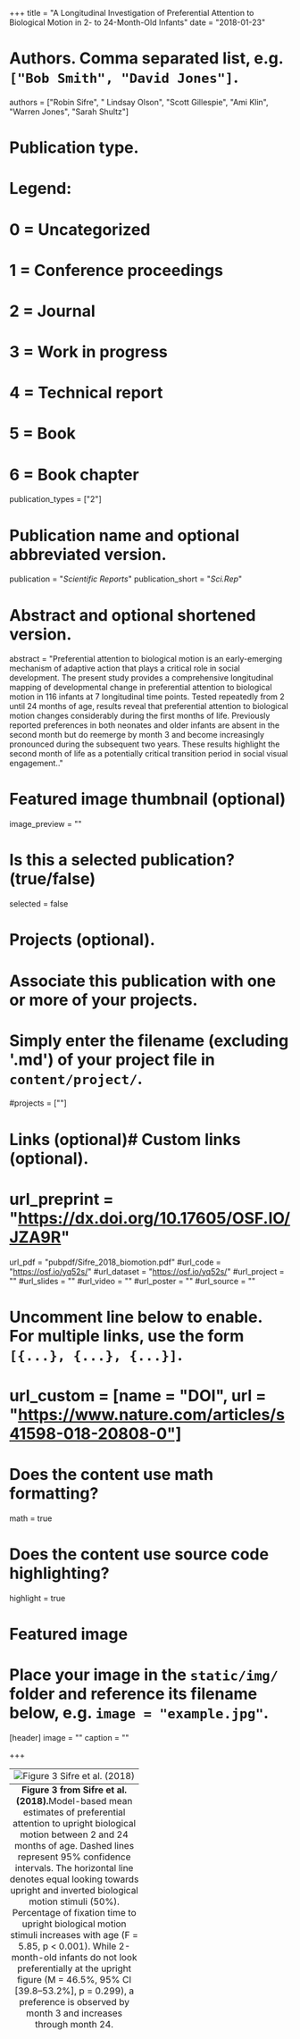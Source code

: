 +++
title = "A Longitudinal Investigation of Preferential Attention to Biological Motion in 2- to 24-Month-Old Infants"
date = "2018-01-23"

# Authors. Comma separated list, e.g. `["Bob Smith", "David Jones"]`.
authors = ["Robin Sifre", " Lindsay Olson", "Scott Gillespie", "Ami Klin", "Warren Jones", "Sarah Shultz"]

# Publication type.
# Legend:
# 0 = Uncategorized
# 1 = Conference proceedings
# 2 = Journal
# 3 = Work in progress
# 4 = Technical report
# 5 = Book
# 6 = Book chapter
publication_types = ["2"]

# Publication name and optional abbreviated version.
publication = "*Scientific Reports*"
publication_short = "*Sci.Rep*"

# Abstract and optional shortened version.
abstract = "Preferential attention to biological motion is an early-emerging mechanism of adaptive action that plays a critical role in social development. The present study provides a comprehensive longitudinal mapping of developmental change in preferential attention to biological motion in 116 infants at 7 longitudinal time points. Tested repeatedly from 2 until 24 months of age, results reveal that preferential attention to biological motion changes considerably during the first months of life. Previously reported preferences in both neonates and older infants are absent in the second month but do reemerge by month 3 and become increasingly pronounced during the subsequent two years. These results highlight the second month of life as a potentially critical transition period in social visual engagement.."
# Featured image thumbnail (optional)
image_preview = ""

# Is this a selected publication? (true/false)
selected = false

# Projects (optional).
#   Associate this publication with one or more of your projects.
#   Simply enter the filename (excluding '.md') of your project file in `content/project/`.
#projects = [""]

# Links (optional)# Custom links (optional).
# url_preprint = "https://dx.doi.org/10.17605/OSF.IO/JZA9R"
url_pdf = "pubpdf/Sifre_2018_biomotion.pdf"
#url_code = "https://osf.io/yq52s/"
#url_dataset = "https://osf.io/yq52s/"
#url_project = ""
#url_slides = ""
#url_video = ""
#url_poster = ""
#url_source = ""

#   Uncomment line below to enable. For multiple links, use the form `[{...}, {...}, {...}]`.
# url_custom = [name = "DOI", url = "https://www.nature.com/articles/s41598-018-20808-0"]

# Does the content use math formatting?
math = true

# Does the content use source code highlighting?
highlight = true

# Featured image
# Place your image in the `static/img/` folder and reference its filename below, e.g. `image = "example.jpg"`.
[header]
image = ""
caption = ""

+++
<table class="image">
<caption align="bottom"> <b>Figure 3 from Sifre et al. (2018).</b>Model-based mean estimates of preferential attention to upright biological motion between 2 and 24 months of age. Dashed lines represent 95% confidence intervals. The horizontal line denotes equal looking towards upright and inverted biological motion stimuli (50%). Percentage of fixation time to upright biological motion stimuli increases with age (F = 5.85, p < 0.001). While 2-month-old infants do not look preferentially at the upright figure (M = 46.5%, 95% CI [39.8–53.2%], p = 0.299), a preference is observed by month 3 and increases through month 24.</caption>
<tr><td><img src="/img/bio-motion-img.png" alt="Figure 3 Sifre et al. (2018)"/></td></tr>
</table>




